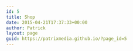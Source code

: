```yaml
---
id: 5
title: Shop
date: 2015-04-21T17:37:33+00:00
author: Patrick
layout: page
guid: https://patrixmedia.github.io/?page_id=5
---
```

